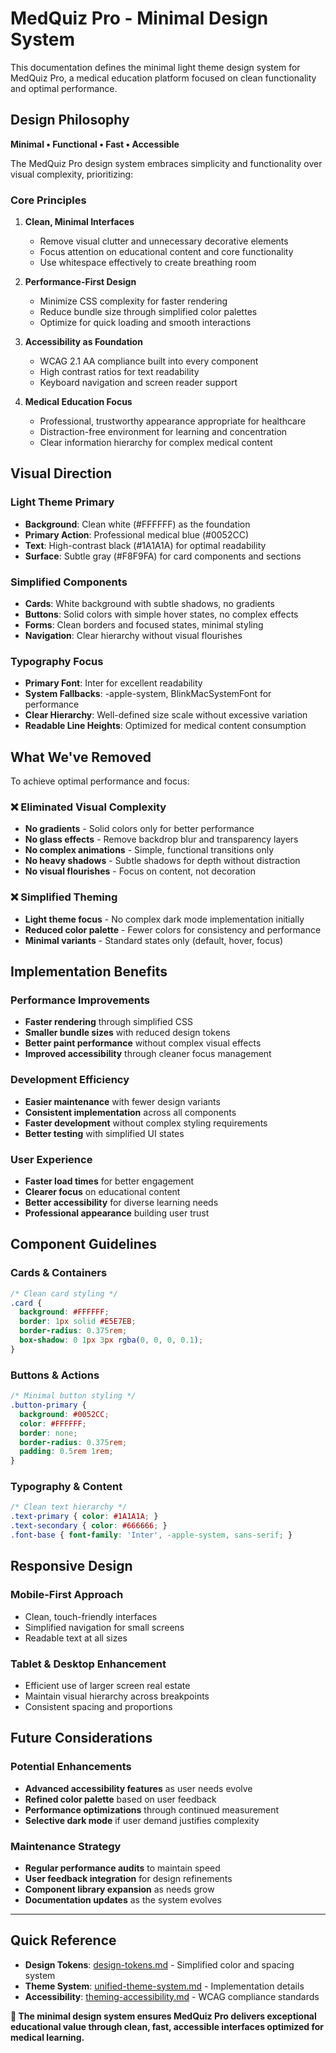 # MedQuiz Pro - Minimal Design System

This documentation defines the minimal light theme design system for MedQuiz Pro, a medical education platform focused on clean functionality and optimal performance.

## Design Philosophy

**Minimal • Functional • Fast • Accessible**

The MedQuiz Pro design system embraces simplicity and functionality over visual complexity, prioritizing:

### Core Principles

1. **Clean, Minimal Interfaces**
   - Remove visual clutter and unnecessary decorative elements
   - Focus attention on educational content and core functionality
   - Use whitespace effectively to create breathing room

2. **Performance-First Design**
   - Minimize CSS complexity for faster rendering
   - Reduce bundle size through simplified color palettes
   - Optimize for quick loading and smooth interactions

3. **Accessibility as Foundation**
   - WCAG 2.1 AA compliance built into every component
   - High contrast ratios for text readability
   - Keyboard navigation and screen reader support

4. **Medical Education Focus**
   - Professional, trustworthy appearance appropriate for healthcare
   - Distraction-free environment for learning and concentration
   - Clear information hierarchy for complex medical content

## Visual Direction

### Light Theme Primary
- **Background**: Clean white (#FFFFFF) as the foundation
- **Primary Action**: Professional medical blue (#0052CC)
- **Text**: High-contrast black (#1A1A1A) for optimal readability
- **Surface**: Subtle gray (#F8F9FA) for card components and sections

### Simplified Components
- **Cards**: White background with subtle shadows, no gradients
- **Buttons**: Solid colors with simple hover states, no complex effects
- **Forms**: Clean borders and focused states, minimal styling
- **Navigation**: Clear hierarchy without visual flourishes

### Typography Focus
- **Primary Font**: Inter for excellent readability
- **System Fallbacks**: -apple-system, BlinkMacSystemFont for performance
- **Clear Hierarchy**: Well-defined size scale without excessive variation
- **Readable Line Heights**: Optimized for medical content consumption

## What We've Removed

To achieve optimal performance and focus:

### ❌ Eliminated Visual Complexity
- **No gradients** - Solid colors only for better performance
- **No glass effects** - Remove backdrop blur and transparency layers  
- **No complex animations** - Simple, functional transitions only
- **No heavy shadows** - Subtle shadows for depth without distraction
- **No visual flourishes** - Focus on content, not decoration

### ❌ Simplified Theming
- **Light theme focus** - No complex dark mode implementation initially
- **Reduced color palette** - Fewer colors for consistency and performance
- **Minimal variants** - Standard states only (default, hover, focus)

## Implementation Benefits

### Performance Improvements
- **Faster rendering** through simplified CSS
- **Smaller bundle sizes** with reduced design tokens
- **Better paint performance** without complex visual effects
- **Improved accessibility** through cleaner focus management

### Development Efficiency
- **Easier maintenance** with fewer design variants
- **Consistent implementation** across all components
- **Faster development** without complex styling requirements
- **Better testing** with simplified UI states

### User Experience
- **Faster load times** for better engagement
- **Clearer focus** on educational content
- **Better accessibility** for diverse learning needs
- **Professional appearance** building user trust

## Component Guidelines

### Cards & Containers
```css
/* Clean card styling */
.card {
  background: #FFFFFF;
  border: 1px solid #E5E7EB;
  border-radius: 0.375rem;
  box-shadow: 0 1px 3px rgba(0, 0, 0, 0.1);
}
```

### Buttons & Actions
```css
/* Minimal button styling */
.button-primary {
  background: #0052CC;
  color: #FFFFFF;
  border: none;
  border-radius: 0.375rem;
  padding: 0.5rem 1rem;
}
```

### Typography & Content
```css
/* Clean text hierarchy */
.text-primary { color: #1A1A1A; }
.text-secondary { color: #666666; }
.font-base { font-family: 'Inter', -apple-system, sans-serif; }
```

## Responsive Design

### Mobile-First Approach
- Clean, touch-friendly interfaces
- Simplified navigation for small screens
- Readable text at all sizes

### Tablet & Desktop Enhancement
- Efficient use of larger screen real estate
- Maintain visual hierarchy across breakpoints
- Consistent spacing and proportions

## Future Considerations

### Potential Enhancements
- **Advanced accessibility features** as user needs evolve
- **Refined color palette** based on user feedback
- **Performance optimizations** through continued measurement
- **Selective dark mode** if user demand justifies complexity

### Maintenance Strategy
- **Regular performance audits** to maintain speed
- **User feedback integration** for design refinements
- **Component library expansion** as needs grow
- **Documentation updates** as the system evolves

---

## Quick Reference

- **Design Tokens**: [design-tokens.md](./design-tokens.md) - Simplified color and spacing system
- **Theme System**: [unified-theme-system.md](./unified-theme-system.md) - Implementation details
- **Accessibility**: [theming-accessibility.md](./theming-accessibility.md) - WCAG compliance standards

**🏥 The minimal design system ensures MedQuiz Pro delivers exceptional educational value through clean, fast, accessible interfaces optimized for medical learning.**
